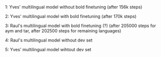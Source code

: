 1: Yves' multilingual model without bold finetuning (after 156k steps)

2: Yves' multilingual model with bold finetuning (after 170k steps)

3: Raul's multilingual model with bold finetuning (?) (after 205000 steps for aym and tar, after 202500 steps for remaining languages)

4: Raul's multilingual model without dev set

5: Yves' multilingual model wihtout dev set

